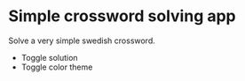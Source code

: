 # Simple crossword solving app

Solve a very simple swedish crossword.

* Toggle solution
* Toggle color theme